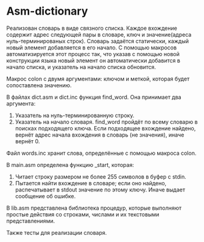 # Asm-dictionary
Реализован словарь в виде связного списка.
Каждое вхождение содержит адрес следующей пары в словаре, ключ и значение(адреса нуль-терминированых строк).
Словарь задаётся статически, каждый новый элемент добавляется в его начало.
С помощью макросов автоматизируется этот процесс так, что указав с помощью новой конструкции языка новый элемент он автоматически добавится в начало списка, и указатель на начало списка обновится. 

Макрос colon с двумя аргументами: ключом и меткой, которая будет сопоставлена значению.

В файлах dict.asm и dict.inc функция find_word. Она принимает два аргумента:
1. Указатель на нуль-терминированную строку.
2. Указатель на начало словаря.
find_word пройдёт по всему словарю в поисках подходящего ключа. Если подходящее вхождение найдено, вернёт адрес начала вхождения в словарь (не значения), иначе вернёт 0.

Файл words.inc хранит слова, определённые с помощью макроса  colon.

В main.asm определена функцию _start, которая:
1. Читает строку размером не более 255 символов в буфер с stdin.
2. Пытается найти вхождение в словаре; если оно найдено, распечатывает в stdout значение по этому ключу. Иначе выдает сообщение об ошибке.

В lib.asm представлена библиотека процедур, которые выполняют простые действия со строками, числами и их текстовыми представлениями.

Также тесты для реализации словаря. 

